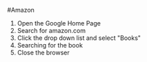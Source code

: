 #Amazon
1. Open the Google Home Page
2. Search for amazon.com 
3. Click the drop down list and select "Books"
4. Searching for the book
5. Close the browser
